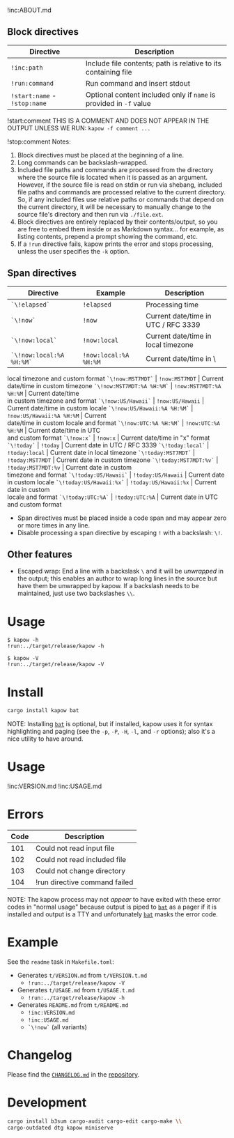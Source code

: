 !inc:ABOUT.md
## Block directives

Directive | Description
---|---
`!inc:path` | Include file contents; path is relative to its containing file
`!run:command` | Run command and insert stdout
`!start:name` - `!stop:name` | Optional content included only if `name` is provided in `-f` value

!start:comment
THIS IS A COMMENT AND DOES NOT APPEAR IN THE OUTPUT UNLESS WE RUN:
`kapow -f comment ...`

!stop:comment
Notes:

1. Block directives must be placed at the beginning of a line.
2. Long commands can be backslash-wrapped.
3. Included file paths and commands are processed from the directory where the
   source file is located when it is passed as an argument.
   However, if the source file is read on stdin or run via shebang, included
   file paths and commands are processed relative to the current directory.
   So, if any included files use relative paths or commands that depend on the
   current directory, it will be necessary to manually change to the source
   file's directory and then run via `./file.ext`.
4. Block directives are entirely replaced by their contents/output, so you are
   free to embed them inside or as Markdown syntax... for example, as listing
   contents, prepend a prompt showing the command, etc.
5. If a `!run` directive fails, kapow prints the error and stops processing,
   unless the user specifies the `-k` option.

## Span directives

Directive | Example | Description
---|---|---
`` `\!elapsed` `` | `!elapsed` | Processing time
`` `\!now` `` | `!now` | Current date/time in UTC / RFC 3339
`` `\!now:local` `` | `!now:local` | Current date/time in local timezone
`` `\!now:local:%A %H:%M` `` | `!now:local:%A %H:%M` | Current date/time in \
local timezone and custom format
`` `\!now:MST7MDT` `` | `!now:MST7MDT` | Current date/time in custom timezone
`` `\!now:MST7MDT:%A %H:%M` `` | `!now:MST7MDT:%A %H:%M` | Current date/time \
in custom timezone and format
`` `\!now:US/Hawaii` `` | `!now:US/Hawaii` | Current date/time in custom locale
`` `\!now:US/Hawaii:%A %H:%M` `` | `!now:US/Hawaii:%A %H:%M` | Current \
date/time in custom locale and format
`` `\!now:UTC:%A %H:%M` `` | `!now:UTC:%A %H:%M` | Current date/time in UTC \
and custom format
`` `\!now:x` `` | `!now:x` | Current date/time in "x" format
`` `\!today` `` | `!today` | Current date in UTC / RFC 3339
`` `\!today:local` `` | `!today:local` | Current date in local timezone
`` `\!today:MST7MDT` `` | `!today:MST7MDT` | Current date in custom timezone
`` `\!today:MST7MDT:%v` `` | `!today:MST7MDT:%v` | Current date in custom \
timezone and format
`` `\!today:US/Hawaii` `` | `!today:US/Hawaii` | Current date in custom locale
`` `\!today:US/Hawaii:%x` `` | `!today:US/Hawaii:%x` | Current date in custom \
locale and format
`` `\!today:UTC:%A` `` | `!today:UTC:%A` | Current date in UTC and custom format

* Span directives must be placed inside a code span and may appear zero or more
  times in any line.
* Disable processing a span directive by escaping `!` with a backslash: `\!`.

## Other features

* Escaped wrap: End a line with a backslask `\` and it will be *unwrapped* in
  the output; this enables an author to wrap long lines in the source but have
  them be unwrapped by kapow.
  If a backslash needs to be maintained, just use two backslashes `\\`.

# Usage

```text
$ kapow -h
!run:../target/release/kapow -h
```

```text
$ kapow -V
!run:../target/release/kapow -V
```

# Install

```bash
cargo install kapow bat
```

NOTE: Installing [`bat`] is optional, but if installed, kapow uses it for syntax
highlighting and paging (see the `-p`, `-P`, `-H`, `-l`, and `-r` options); also
it's a nice utility to have around.

[`bat`]: https://crates.io/crates/bat

# Usage

!inc:VERSION.md
!inc:USAGE.md
# Errors

Code | Description
---|---
101 | Could not read input file
102 | Could not read included file
103 | Could not change directory
104 | !run directive command failed

NOTE: The kapow process may not *appear* to have exited with these error codes
in "normal usage" because output is piped to [`bat`] as a pager if it is
installed and output is a TTY and unfortunately [`bat`] masks the error code.

# Example

See the `readme` task in `Makefile.toml`:

* Generates `t/VERSION.md` from `t/VERSION.t.md`
    * `!run:../target/release/kapow -V`
* Generates `t/USAGE.md` from `t/USAGE.t.md`
    * `!run:../target/release/kapow -h`
* Generates `README.md` from `t/README.md`
    * `!inc:VERSION.md`
    * `!inc:USAGE.md`
    * `` `\!now` `` (all variants)

# Changelog

Please find the [`CHANGELOG.md`] in the [repository].

[`CHANGELOG.md`]: https://github.com/qtfkwk/kapow/blob/main/CHANGELOG.md
[repository]: https://github.com/qtfkwk/kapow/

# Development

```bash
cargo install b3sum cargo-audit cargo-edit cargo-make \\
cargo-outdated dtg kapow miniserve
```

